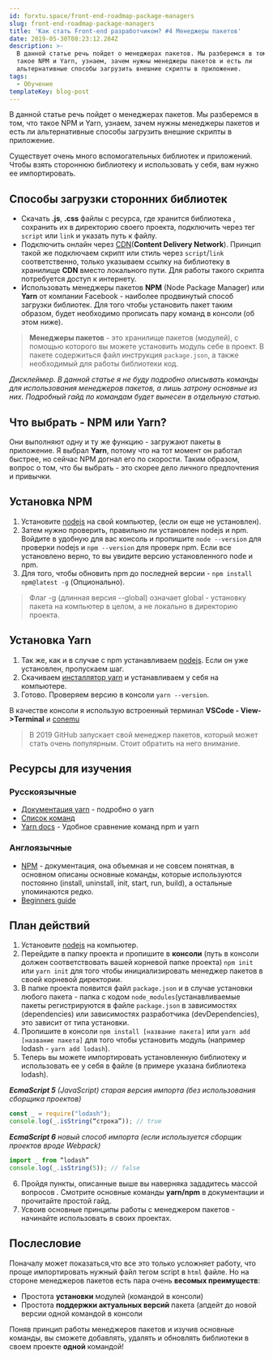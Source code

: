 ```yaml
---
id: forxtu.space/front-end-roadmap-package-managers
slug: front-end-roadmap-package-managers
title: 'Как стать Front-end разработчиком? #4 Менеджеры пакетов'
date: 2019-05-30T08:23:12.284Z
description: >-
  В данной статье речь пойдет о менеджерах пакетов. Мы разберемся в том, что
  такое NPM и Yarn, узнаем, зачем нужны менеджеры пакетов и есть ли
  альтернативные способы загрузить внешние скрипты в приложение.
tags:
  - Обучение
templateKey: blog-post
---
```

В данной статье речь пойдет о менеджерах пакетов. Мы разберемся в том, что такое NPM и Yarn, узнаем, зачем нужны менеджеры пакетов и есть ли альтернативные способы загрузить внешние скрипты в приложение.

Существует очень много вспомогательных библиотек и приложений.  Чтобы взять стороннюю библиотеку и использовать у себя, вам нужно ее импортировать.

## Способы загрузки сторонних библиотек

* Скачать **.js**, **.css** файлы с ресурса, где хранится библиотека , сохранить их в директорию своего проекта, подключить через тег `script` или `link` и указать путь к файлу. 
* Подключить онлайн через <a href="https://cdnjs.com" target="_blank">CDN</a>(**Content Delivery Network**). Принцип такой же подключаем скрипт или стиль через `script`/`link` соответственно, только указываем ссылку на библиотеку в хранилище **CDN** вместо локального пути. Для работы такого скрипта потребуется доступ к интернету. 
* Использовать менеджеры пакетов **NPM** (Node Package Manager) или **Yarn** от компании Facebook - наиболее продвинутый способ загрузки библиотек. Для того чтобы установить пакет таким образом, будет необходимо прописать пару команд в консоли (об этом ниже). 

> **Менеджеры пакетов** - это хранилище пакетов (модулей), с помощью которого вы можете установить модуль себе в проект. В пакете содержиться файл инструкция `package.json`, а также необходимый для работы библиотеки код.

_Дисклеймер. В данной статье я не буду подробно описывать команды для использования менеджеров пакетов, а лишь затрону основные из них. Подробный гайд по командам будет вынесен в отдельную статью._

## Что выбрать - NPM или Yarn?

Они выполняют одну и ту же функцию - загружают пакеты в приложение. Я выбрал **Yarn**, потому что на тот момент он работал быстрее, но сейчас NPM догнал его по скорости. Таким образом, вопрос о том, что бы выбрать - это скорее дело личного предпочтения и привычки.

## Установка NPM

1. Установите <a href="https://nodejs.org/en/" target="_blank">nodejs</a> на свой компьютер, (если он еще не установлен). 
2. Затем нужно проверить,  правильно ли установлен nodejs и npm. Войдите в удобную для вас консоль и пропишите `node --version` для проверки nodejs и `npm --version` для проверк npm. Если все установлено верно, то вы увидите версию установленного node и npm. 
3. Для того, чтобы обновить npm до последней версии - `npm install npm@latest -g` (Опционально). 

> Флаг -g (длинная версия --global) означает global - установку пакета на компьютер в целом, а не локально в директорию проекта. 

## Установка Yarn

1. Так же, как и в случае с npm устанавливаем <a href="https://nodejs.org/en/" target="_blank">nodejs</a>.  Если он уже установлен, пропускаем шаг. 
2. Скачиваем <a href="https://yarnpkg.com/ru/docs/install#windows-stable" target="_blank">инсталлятор yarn</a> и устанавливаем у себя на компьютере. 
3. Готово. Проверяем версию в консоли `yarn --version`. 

В качестве консоли я использую встроенный терминал **VSCode - View->Terminal** и <a href="https://conemu.github.io" target="_blank">conemu</a>

> В 2019 GitHub запускает свой менеджер пакетов, который может стать очень популярным. Стоит обратить на него внимание.

## Ресурсы для изучения

### Русскоязычные

* <a href="https://yarnpkg.com/ru/docs" target="_blank">Документация yarn</a> - подробно о yarn
* <a href="https://yarnpkg.com/ru/docs/cli/" target="_blank">Список команд</a>
* <a href="https://yarnpkg.com/ru/docs/migrating-from-npm" target="_blank">Yarn docs</a> - Удобное сравнение команд npm и yarn

### Англоязычные

* <a href="https://docs.npmjs.com/cli-documentation/cli" target="_blank">NPM<a/> - документация, она объемная и не совсем понятная, в основном описаны основные команды, которые используются постоянно (install, uninstall, init, start, run, build), а остальные упоминаются редко. 
* <a href="https://www.sitepoint.com/beginners-guide-node-package-manager/" target="_blank">Beginners guide</a>

## План действий

1. Установите <a href="https://nodejs.org/en/" target="_blank">nodejs</a>
   на компьютер. 
2. Перейдите в папку проекта и пропишите в **консоли** (путь в консоли должен соответствовать вашей корневой папке проекта) `npm init` или `yarn init` для того чтобы инициализировать менеджер пакетов в своей корневой директории. 
3. В папке проекта появится файл `package.json` и в случае установки любого пакета - папка с кодом `node_modules`(устанавливаемые пакеты регистрируются в файле `package.json` в зависимостях (dependencies) или зависимостях разработчика (devDependencies), это зависит от типа установки.
4. Пропишите в консоли `npm install [название пакета]` или `yarn add [название пакета]` для того чтобы установить модуль (например lodash - `yarn add lodash`). 
5. Теперь вы можете импортировать установленную библиотеку и использовать ее у себя в файле (в примере указана библиотека lodash). 

_**EcmaScript 5** (JavaScript) старая версия импорта (без использования сборщика проектов)_

```js
const _ = require("lodash");
console.log(_.isString(“строка”)); // true
```

_**EcmaScript 6** новый способ импорта (если используется сборщик проектов вроде Webpack)_

```js
import _ from “lodash”
console.log(_.isString(5)); // false
```

6. Пройдя пункты, описанные выше вы наверняка зададитесь массой вопросов . Смотрите основные команды **yarn/npm** в документации и прочитайте простой гайд. 
7. Усвоив основные принципы работы с менеджером пакетов - начинайте использовать в своих проектах.

## Послесловие

Поначалу может показаться,что все это только усложняет работу, что проще импортировать нужный файл тегом script в `html` файле. Но на стороне менеджеров пакетов есть пара очень **весомых преимуществ**:

* Простота **установки** модулей (командой в консоли)
* Простота **поддержки актуальных версий** пакета (апдейт до новой версии одной командой в консоли

Поняв принцип работы менеджеров пакетов и изучив основные команды, вы сможете добавлять, удалять и обновлять библиотеки в своем проекте **одной** командой!
